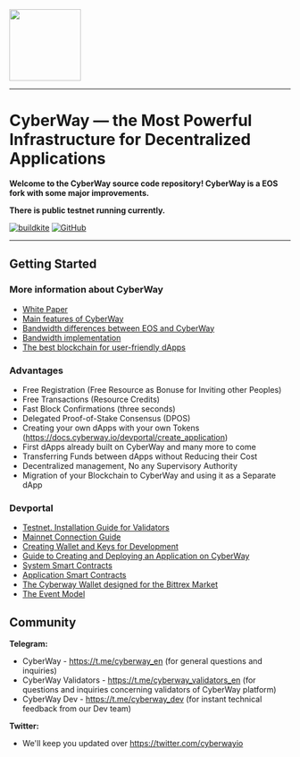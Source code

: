 <img width="128" src="logo.jpg" />

*****  
# CyberWay — the Most Powerful Infrastructure for Decentralized Applications

**Welcome to the CyberWay source code repository! CyberWay is a EOS fork with some major improvements.**  

**There is public testnet running currently.**  

[![buildkite](https://badge.buildkite.com/f0940b2380542f6c80c1c01aa773d61c1d3470007fa5b9e6c3.svg?branch=master)](https://buildkite.com/cyberway)
[![GitHub](https://img.shields.io/github/license/cyberway/cyberway.svg)](https://github.com/cyberway/cyberway/blob/master/LICENSE)

*****  
## Getting Started

### More information about CyberWay

* [White Paper](https://docs.cyberway.io/users/white_paper)
* [Main features of CyberWay](https://docs.cyberway.io/users/cyberway_features)
* [Bandwidth differences between EOS and CyberWay](https://docs.cyberway.io/users/bandwidth_differences)
* [Bandwidth implementation](https://docs.cyberway.io/users/bandwidth_implementation)
* [The best blockchain for user-friendly dApps](https://cyberway.io)

### Advantages

* Free Registration (Free Resource as Bonuse for Inviting other Peoples)
* Free Transactions (Resource Credits)
* Fast Block Confirmations (three seconds)
* Delegated Proof-of-Stake Consensus (DPOS)
* Creating your own dApps with your own Tokens (https://docs.cyberway.io/devportal/create_application)
* First dApps already built on CyberWay and many more to come
* Transferring Funds between dApps without Reducing their Cost
* Decentralized management, No any Supervisory Authority
* Migration of your Blockchain to CyberWay and using it as a Separate dApp

### Devportal

* [Testnet. Installation Guide for Validators](https://docs.cyberway.io/validators/testnet_installation)
* [Mainnet Connection Guide](https://docs.cyberway.io/validators/mainnet_connection)
* [Creating Wallet and Keys for Development](https://docs.cyberway.io/devportal/create_development_wallet)
* [Guide to Creating and Deploying an Application on CyberWay](https://docs.cyberway.io/devportal/create_application)
* [System Smart Contracts](https://docs.cyberway.io/devportal/system_contracts)
* [Application Smart Contracts](https://docs.cyberway.io/devportal/application_contracts)
* [The Cyberway Wallet designed for the Bittrex Market](https://docs.cyberway.io/devportal/cyberway_wallet_for_bittrex)
* [The Event Model](https://docs.cyberway.io/devportal/event_engine)


## Community

**Telegram:**  
* CyberWay - https://t.me/cyberway_en (for general questions and inquiries)
* CyberWay Validators - https://t.me/cyberway_validators_en (for questions and inquiries concerning validators of CyberWay platform)
* CyberWay Dev - https://t.me/cyberway_dev (for instant technical feedback from our Dev team)

**Twitter:**  
* We'll keep you updated over https://twitter.com/cyberwayio





